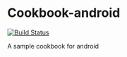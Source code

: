 Cookbook-android
================

[![Build Status](https://travis-ci.org/DanielChesters/Cookbook-android.svg)](https://travis-ci.org/DanielChesters/Cookbook-android)

A sample cookbook for android
